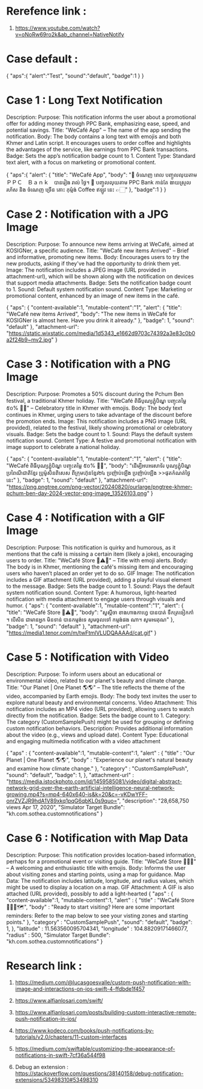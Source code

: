 

# Rerefence link :
1. https://www.youtube.com/watch?v=oNoRw69ro2k&ab_channel=NativeNotify


# Case default :
{
    "aps":{
        "alert":"Test",
        "sound":"default",
        "badge":1
    }
}

# Case 1 : Long Text Notification

Description:
Purpose: This notification informs the user about a promotional offer for adding money through PPC Bank, emphasizing ease, speed, and potential savings.
Title: "WeCafé App" – The name of the app sending the notification.
Body: The body contains a long text with emojis and both Khmer and Latin script. It encourages users to order coffee and highlights the advantages of the service, like earnings from PPC Bank transactions.
Badge: Sets the app’s notification badge count to 1.
Content Type: Standard text alert, with a focus on marketing or promotional content.

{
    "aps":{
        "alert": {
            "title": "WeCafé App",
            "body": "🤑 ចំណេញ ពេល បញ្ចូលលុយតាម　ＰＰＣ　Ｂａｎｋ　បានរៀង រាល់ ថ្ងៃ។ 💸 បញ្ចូលលុយតាម PPC Bank កាន់តែ ងាយស្រួល រហ័ស និង ចំណេញ ច្រើន តោះ កុម្ម៉ង់ Coffee ឥឡូវ នេះ 👉🏻"
        },
        "badge":1
    }
}

# Case 2 : Notification with a JPG Image
Description:
Purpose: To announce new items arriving at WeCafé, aimed at KOSIGNer, a specific audience.
Title: "WeCafé new items Arrived" – Brief and informative, promoting new items.
Body: Encourages users to try the new products, asking if they've had the opportunity to drink them yet.
Image: The notification includes a JPEG image (URL provided in attachment-url), which will be shown along with the notification on devices that support media attachments.
Badge: Sets the notification badge count to 1.
Sound: Default system notification sound.
Content Type: Marketing or promotional content, enhanced by an image of new items in the café.

{
  "aps": {
    "content-available":1,
     "mutable-content":"1",
    "alert": {
      "title": "WeCafé new items Arrived",
      "body": "The new items in WeCafé for KOSIGNer is almost here. Have you drink it already."
    },
    "badge": 1,
    "sound": "default"
  },
  "attachment-url": "https://static.wixstatic.com/media/1d5343_e1662d9703c74392a3e83c0b0a2f24b9~mv2.jpg"
}



# Case 3 : Notification with a PNG Image
Description:
Purpose: Promotes a 50% discount during the Pchum Ben festival, a traditional Khmer holiday.
Title: "WeCafé ពិធីបុណ្យភ្ផុំបិណ្ឌ បញ្ចុះតម្លៃ ៥០% 🥳🤝" – Celebratory title in Khmer with emojis.
Body: The body text continues in Khmer, urging users to take advantage of the discount before the promotion ends.
Image: This notification includes a PNG image (URL provided), related to the festival, likely showing promotional or celebratory visuals.
Badge: Sets the badge count to 1.
Sound: Plays the default system notification sound.
Content Type: A festive and promotional notification with image support to celebrate a national holiday.

{
  "aps": {
    "content-available":1,
     "mutable-content":"1",
    "alert": {
      "title": "WeCafé ពិធីបុណ្យភ្ផុំបិណ្ឌ បញ្ចុះតម្លៃ  ៥០% 🥳🤝",
      "body": "ដើម្បីអបអរសាទ័រ បុណ្យភ្ជុំបិណ្ឌ ប្រពៃណីជាតិខ្មែរ ប្រូម៉ូសិនពិសេស ពីក្រុមហ៊ុនខ្មែរ២៤ ប្រញ៉ាប់ឡើង ប្រញ៉ាប់ឡើង >>ផុតកំណត់ថ្ងៃនេះ"
    },
    "badge": 1,
    "sound": "default"
  },
  "attachment-url": "https://png.pngtree.com/png-vector/20240820/ourlarge/pngtree-khmer-pchum-ben-day-2024-vector-png-image_13526103.png"
}

# Case 4 : Notification with a GIF Image
Description:
Purpose: This notification is quirky and humorous, as it mentions that the café is missing a certain item (likely a joke), encouraging users to order.
Title: "WeCafé Store 🔔⚠️🔔" – Title with emoji alerts.
Body: The body is in Khmer, mentioning the café's missing item and encouraging users who haven’t placed an order yet to do so.
GIF Image: The notification includes a GIF attachment (URL provided), adding a playful visual element to the message.
Badge: Sets the badge count to 1.
Sound: Plays the default system notification sound.
Content Type: A humorous, light-hearted notification with media attachment to engage users through visuals and humor.
{
  "aps": {
    "content-available":1,
     "mutable-content":"1",
    "alert": {
      "title": "WeCafé Store 🔔⚠️🔔",
      "body": "សួស្តីចា​ ខាងហាងកាហ្វេ បានបាត់ ទឹកត្រចៀកកាំ ។​​ បើសិន ជាមានអ្នក មិនទាន់ បាន​កម្មង់ទេ​ សូម​ចូលទៅ កម្មង់ផង ណា។​ សូមអរគុណ"
    },
    "badge": 1,
    "sound": "default"
  },
  "attachment-url": "https://media1.tenor.com/m/twFtmlVLUDQAAAAd/cat.gif"
}



# Case 5 : Notification with Video
Description:
Purpose: To inform users about an educational or environmental video, related to our planet's beauty and climate change.
Title: "Our Planet | One Planet 🌎🌎" – The title reflects the theme of the video, accompanied by Earth emojis.
Body: The body text invites the user to explore natural beauty and environmental concerns.
Video Attachment: This notification includes an MP4 video (URL provided), allowing users to watch directly from the notification.
Badge: Sets the badge count to 1.
Category: The category (CustomSamplePush) might be used for grouping or defining custom notification behaviors.
Description: Provides additional information about the video (e.g., views and upload date).
Content Type: Educational and engaging multimedia notification with a video attachment

{
   "aps" : {
         "content-available":1,
     "mutable-content":1,
      "alert" : {
         "title" : "Our Planet | One Planet 🌎🌎",
         "body" : "Experience our planet's natural beauty and examine how climate change."
      },
       "category" : "CustomSamplePush",
      "sound": "default",
      "badge": 1,
   },
     "attachment-url" : "https://media.istockphoto.com/id/1459585081/video/digital-abstract-network-grid-over-the-earth-artificial-intelligence-neural-network-growing.mp4?s=mp4-640x640-is&k=20&c=-vKDwYFF-onrZVZJR9hdA1V89xkq1pqG6qbKL0s9quo=",
   "description": "28,658,750 views  Apr 17, 2020",
   "Simulator Target Bundle": "kh.com.sothea.customnotifications"
}

# Case 6 : Notification with Map Data
Description:
Purpose: This notification provides location-based information, perhaps for a promotional event or visiting guide.
Title: "WeCafé Store 🤩🙌🏻" – A welcoming and enthusiastic title with emojis.
Body: Informs the user about visiting zones and starting points, using a map for guidance.
Map Data: The notification includes latitude, longitude, and radius values, which might be used to display a location on a map.
GIF Attachment: A GIF is also attached (URL provided), possibly to add a light-hearted
{
   "aps" : {
       "content-available":1,
       "mutable-content":1,
      "alert" : {
         "title" : "WeCafé Store 🤩🙌🏻🗺️",
         "body" : "Ready to start visiting? Here are some important reminders: Refer to the map below to see your visting zones and starting points."
      },
       "category" : "CustomSamplePush",
      "sound": "default",
      "badge": 1,
   },
   "latitude" : 11.563560095704341,
   "longitude" : 104.88209171466077,
   "radius" : 500,
   "Simulator Target Bundle": "kh.com.sothea.customnotifications"
}

# Research link :

1. https://medium.com/@lucasgoesvalle/custom-push-notification-with-image-and-interactions-on-ios-swift-4-ffdbde1f457
2. https://www.alfianlosari.com/swift/

3. https://www.alfianlosari.com/posts/building-custom-interactive-remote-push-notification-in-ios/

4. https://www.kodeco.com/books/push-notifications-by-tutorials/v2.0/chapters/11-custom-interfaces
5. https://medium.com/swiftable/customizing-the-appearance-of-notifications-in-swift-7cf36a544f98

6. Debug an extension : https://stackoverflow.com/questions/38140158/debug-notification-extensions/53498310#53498310
